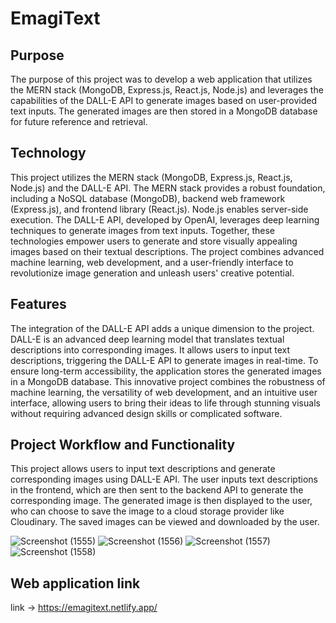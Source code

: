# EmagiText

## Purpose
The purpose of this project was to develop a web application that utilizes the MERN 
stack (MongoDB, Express.js, React.js, Node.js) and leverages the capabilities of the 
DALL-E API to generate images based on user-provided text inputs. The generated 
images are then stored in a MongoDB database for future reference and retrieval.

## Technology
This project utilizes the MERN stack (MongoDB, Express.js, React.js, Node.js) and the 
DALL-E API. The MERN stack provides a robust foundation, including a NoSQL 
database (MongoDB), backend web framework (Express.js), and frontend library 
(React.js). Node.js enables server-side execution. The DALL-E API, developed by 
OpenAI, leverages deep learning techniques to generate images from text inputs. 
Together, these technologies empower users to generate and store visually appealing 
images based on their textual descriptions. The project combines advanced machine 
learning, web development, and a user-friendly interface to revolutionize image 
generation and unleash users' creative potential.


## Features
The integration of the DALL-E API adds a unique dimension to the project. DALL-E is 
an advanced deep learning model that translates textual descriptions into corresponding 
images. It allows users to input text descriptions, triggering the DALL-E API to 
generate images in real-time. To ensure long-term accessibility, the application stores 
the generated images in a MongoDB database.
This innovative project combines the robustness of machine learning, the versatility of 
web development, and an intuitive user interface, allowing users to bring their ideas to 
life through stunning visuals without requiring advanced design skills or complicated 
software.

## Project Workflow and Functionality
This project allows users to input text descriptions and generate corresponding images 
using DALL-E API. The user inputs text descriptions in the frontend, which are then 
sent to the backend API to generate the corresponding image. The generated image is 
then displayed to the user, who can choose to save the image to a cloud storage provider 
like Cloudinary. The saved images can be viewed and downloaded by the user.


![Screenshot (1555)](https://github.com/sunilbhara/EmagiText/assets/72141513/c196c722-217d-4567-b144-6983c4f5ea84)
![Screenshot (1556)](https://github.com/sunilbhara/EmagiText/assets/72141513/7575a53a-3365-46b2-9a3b-8c701e20c172)
![Screenshot (1557)](https://github.com/sunilbhara/EmagiText/assets/72141513/3bfe281f-1590-4ac3-95e8-dfd47204dc47)
![Screenshot (1558)](https://github.com/sunilbhara/EmagiText/assets/72141513/f1249485-1a09-456b-96a9-7d8d0a50368a)

## Web application link
link -> https://emagitext.netlify.app/

